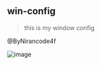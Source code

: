 ## win-config

>this is my window config 

@ByNirancode4f

![image](https://user-images.githubusercontent.com/78076796/176996343-30be5122-21a3-4823-81f2-238c0fb84d17.png)

